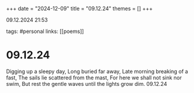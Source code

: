+++
date = "2024-12-09"
title = "09.12.24"
themes = []
+++

09.12.2024 21:53

tags: #personal
links: [[poems]]

# 09.12.24

Digging up a sleepy day,
Long buried far away,
Late morning breaking of a fast,
The sails lie scattered from the mast,
For here we shall not sink nor swim,
But rest the gentle waves until the lights grow dim.
09.12.24

